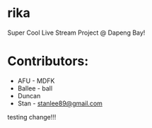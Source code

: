 # rika
Super Cool Live Stream Project @ Dapeng Bay!

# Contributors:
- AFU - MDFK
- Ballee - ball
- Duncan
- Stan - stanlee89@gmail.com




testing change!!!



